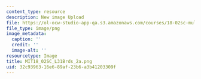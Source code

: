 ```yaml
---
content_type: resource
description: New image Upload
file: https://ol-ocw-studio-app-qa.s3.amazonaws.com/courses/18-02sc-multivariable-calculus-fall-2010/32c9396316e689af23b6a3b41203309f_MIT18_02SC_L31Brds_2a.png
file_type: image/png
image_metadata:
  caption: ''
  credit: ''
  image-alt: ''
resourcetype: Image
title: MIT18_02SC_L31Brds_2a.png
uid: 32c93963-16e6-89af-23b6-a3b41203309f
---
```

